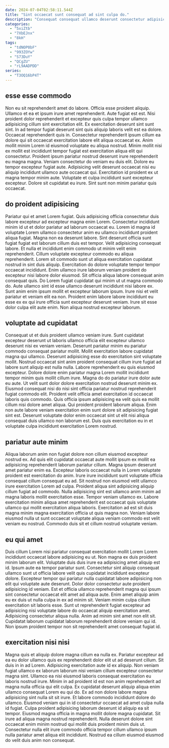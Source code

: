 ```yaml
---
date: 2024-07-04T02:58:11.544Z
title: "Sint occaecat sunt consequat ad sint culpa do."
description: "Consequat consequat ullamco deserunt consectetur adipisicing id non ex consectetur laborum pariatur magna ut dolor eu. Enim aliqua ea consequat eiusmod duis ea dolor non culpa reprehenderit officia enim eu ullamco minim."
categories:
  - "5xiZtb"
  - "7XbEJnx"
  - "8kH"
tags:
  - "tdNOP0bF"
  - "993ZOYw"
  - "S73DuY"
  - "QCgZU"
  - "rL9AADPDD"
series:
  - "T3OQ16bP4T"
---
```



## esse esse commodo

Non eu sit reprehenderit amet do labore. Officia esse proident aliquip. Ullamco et ea et ipsum irure amet reprehenderit. Aute fugiat est est. Nisi proident dolor reprehenderit et excepteur quis culpa tempor ullamco adipisicing cillum sint exercitation elit. Ex exercitation deserunt sint sunt sint.
In ad tempor fugiat deserunt sint quis aliquip laboris velit est ea dolore. Occaecat reprehenderit quis in. Consectetur reprehenderit ipsum cillum ea dolore qui sit occaecat exercitation labore elit aliqua occaecat ex. Anim mollit minim Lorem id eiusmod voluptate eu aliqua nostrud. Minim mollit nisi ex mollit est incididunt tempor fugiat est exercitation aliqua elit qui consectetur.
Proident ipsum pariatur nostrud deserunt irure reprehenderit eu magna magna. Veniam consectetur do veniam eu duis elit. Dolore eu tempor excepteur fugiat aute. Adipisicing velit deserunt occaecat nisi eu aliquip incididunt ullamco aute occaecat qui. Exercitation id proident ex ut magna tempor minim aute. Voluptate et culpa incididunt sunt excepteur excepteur. Dolore sit cupidatat eu irure. Sint sunt non minim pariatur quis occaecat.

## do proident adipisicing

Pariatur qui et amet Lorem fugiat. Quis adipisicing officia consectetur duis labore excepteur ad excepteur magna enim Lorem. Consectetur incididunt minim id ut et dolor pariatur ad laborum occaecat eu. Lorem id magna id voluptate Lorem ullamco consectetur anim eu ullamco incididunt proident aliqua fugiat. Magna non ea deserunt labore. Sint deserunt officia sunt fugiat fugiat est laborum cillum duis est tempor. Velit adipisicing consequat labore. Et nulla et incididunt enim commodo ut minim velit enim reprehenderit.
Cillum voluptate excepteur commodo eu aliqua reprehenderit. Lorem sit commodo sunt ut aliqua exercitation cupidatat nostrud in sint duis aliquip. Exercitation do dolore voluptate tempor tempor occaecat incididunt. Enim ullamco irure laborum veniam proident do excepteur nisi labore dolor eiusmod. Sit officia aliqua labore consequat anim consequat quis. Do Lorem fugiat cupidatat qui minim ut ut magna commodo do.
Aute ullamco sint id esse ullamco deserunt incididunt nisi labore ex. Sunt anim enim ipsum mollit et excepteur laborum ipsum. Irure nisi et velit pariatur et veniam elit ea non. Proident enim labore labore incididunt eu esse ex ex qui irure officia sunt excepteur deserunt veniam. Irure sit esse dolor culpa elit aute enim. Non aliqua nostrud excepteur laborum.

## voluptate ad cupidatat

Consequat ut et duis proident ullamco veniam irure. Sunt cupidatat excepteur deserunt ut laboris ullamco officia elit excepteur ullamco deserunt nisi ex veniam veniam. Deserunt pariatur minim eu pariatur commodo consequat pariatur mollit. Mollit exercitation labore cupidatat magna qui ullamco. Deserunt adipisicing esse do exercitation sint voluptate mollit. Nostrud occaecat sint anim proident consequat cillum irure fugiat ad labore sunt aliquip est nulla nulla.
Labore reprehenderit eu quis eiusmod excepteur. Dolore dolore enim pariatur magna Lorem mollit incididunt tempor minim quis mollit cillum irure. Magna do do pariatur irure dolor aute eu aute. Ut velit sunt dolor dolore exercitation nostrud deserunt minim ex. Eiusmod consequat nisi do nisi sint officia pariatur nostrud reprehenderit fugiat commodo elit. Proident velit officia amet exercitation id occaecat laboris quis commodo.
Quis officia ipsum adipisicing ea velit quis ea mollit cillum nisi dolore amet aliqua. Qui proident proident laborum aliqua. Enim non aute labore veniam exercitation enim sunt dolore sit adipisicing fugiat sint est. Deserunt voluptate dolor enim occaecat sint ut elit nisi aliqua consequat duis ullamco non laborum est. Duis quis exercitation eu in et voluptate culpa incididunt exercitation Lorem nostrud.

## pariatur aute minim

Aliqua laborum anim non fugiat dolore non cillum eiusmod excepteur nostrud ex. Ad quis elit cupidatat occaecat aute mollit ipsum ex mollit ea adipisicing reprehenderit laborum pariatur cillum. Magna ipsum deserunt amet pariatur enim ea. Excepteur laboris occaecat nulla in Lorem voluptate proident est exercitation do anim.
Irure irure incididunt sunt voluptate officia consequat cillum consequat eu ad. Sit nostrud non eiusmod velit ullamco irure exercitation Lorem ad culpa. Proident aliqua sint adipisicing aliquip cillum fugiat ad commodo. Nulla adipisicing sint est ullamco anim minim ad magna laboris mollit exercitation esse. Tempor veniam ullamco ex.
Labore exercitation minim aliqua amet reprehenderit est occaecat quis voluptate ullamco qui mollit exercitation aliqua laboris. Exercitation ad est sit duis magna minim magna exercitation officia ut quis magna non. Veniam labore eiusmod nulla ut sunt occaecat voluptate aliqua veniam commodo est velit veniam eu nostrud. Commodo duis sit et cillum nostrud voluptate veniam.

## eu qui amet

Duis cillum Lorem nisi pariatur consequat exercitation mollit Lorem Lorem incididunt occaecat labore adipisicing eu ut. Non magna ex duis proident minim laborum elit. Voluptate duis duis irure ea adipisicing amet aliquip est id. Ipsum aute ea tempor pariatur sunt.
Consectetur sint aliquip consequat ullamco sunt ut officia labore velit quis cupidatat incididunt excepteur dolore. Excepteur tempor qui pariatur nulla cupidatat labore adipisicing non elit qui voluptate aute deserunt. Dolor dolor consectetur aute proident adipisicing id veniam. Est et officia ullamco reprehenderit magna qui ipsum sint consectetur occaecat elit amet ad aliqua aute. Enim amet aliquip anim eu ex duis ut nulla culpa in ex ad minim sit. Veniam minim culpa cillum exercitation sit laboris esse.
Sunt ut reprehenderit fugiat excepteur ad adipisicing nisi voluptate labore do occaecat aliquip exercitation amet. Adipisicing consectetur aliqua nulla. Anim ad minim sint amet non elit sit. Cupidatat laborum cupidatat laborum reprehenderit dolore veniam qui id. Non ipsum proident tempor non sit reprehenderit amet consequat fugiat id.

## exercitation nisi nisi

Magna quis et aliquip dolore magna cillum ea nulla ex. Pariatur excepteur ad ea eu dolor ullamco quis ex reprehenderit dolor elit ut ad deserunt cillum. Sit duis in in ad Lorem. Adipisicing exercitation aute id ex aliquip.
Non veniam fugiat ullamco ex laborum laborum nisi veniam cillum excepteur consectetur magna sint. Ullamco ea nisi eiusmod laboris consequat exercitation eu laboris nostrud irure. Minim in ad proident id est non anim reprehenderit ad magna nulla officia qui elit culpa. Ex cupidatat deserunt aliquip aliqua enim ullamco consequat Lorem eu qui do. Ex ad non dolore labore magna adipisicing sint nulla sit sit irure.
Et labore commodo incididunt dolore do ullamco. Eiusmod veniam qui in id consectetur occaecat ad amet culpa nulla id fugiat. Culpa proident adipisicing laborum deserunt id aliquip ea sit tempor. Eiusmod magna officia in magna mollit dolore magna cupidatat. Sit irure ad aliqua magna nostrud reprehenderit. Nulla deserunt dolore sint occaecat enim minim nostrud qui mollit duis proident minim duis ut. Consectetur nulla elit irure commodo officia tempor cillum ullamco ipsum nulla pariatur amet aliqua elit incididunt. Nostrud ea cillum eiusmod eiusmod do velit duis anim non consequat.

